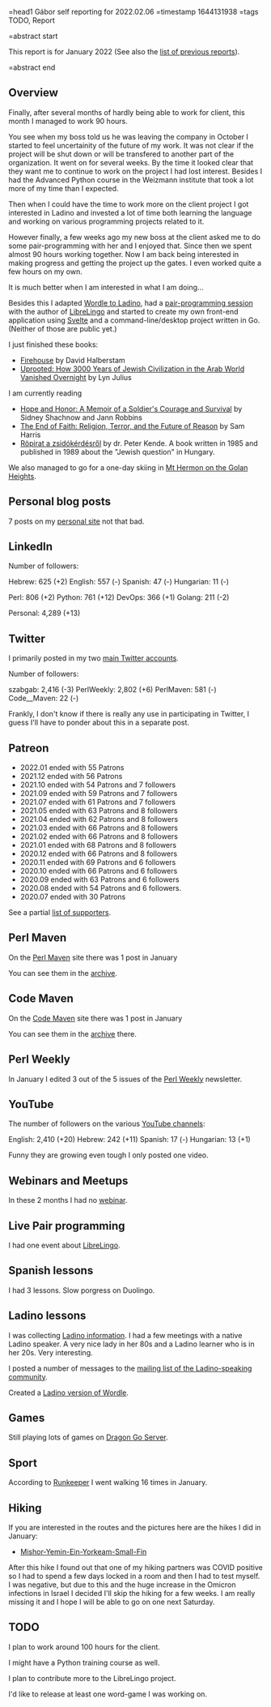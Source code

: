 =head1 Gábor self reporting for 2022.02.06
=timestamp 1644131938
=tags TODO, Report

=abstract start

This report is for January 2022 (See also the <a href="/reports.html">list of previous reports</a>).

=abstract end

<h2>Overview</h2>

Finally, after several months of hardly being able to work for client, this month I managed to work 90 hours.

You see when my boss told us he was leaving the company in October I started to feel uncertainity of the future of my work. It was not clear
if the project will be shut down or will be transfered to another part of the organization. It went on for several weeks. By the time
it looked clear that they want me to continue to work on the project I had lost interest. Besides I had the Advanced Python course in the Weizmann
institute that took a lot more of my time than I expected.

Then when I could have the time to work more on the client project I got interested in Ladino and invested a lot of time both learning the language
and working on various programming projects related to it.

However finally, a few weeks ago my new boss at the client asked me to do some pair-programming with her and I enjoyed that. Since then we spent
almost 90 hours working together. Now I am back being interested in making progress and getting the project up the gates. I even worked quite
a few hours on my own.

It is much better when I am interested in what I am doing...


Besides this I adapted <a href="https://ladino.szabgab.com/wordle/">Wordle to Ladino</a>, had a
<a href="https://code-maven.com/librelingo-2022-01-23">pair-programming session</a> with the author of <a href="https://librelingo.app/">LibreLingo</a>
and started to create my own front-end application using <a href="https://svelte.dev/">Svelte</a> and a command-line/desktop project written in Go.
(Neither of those are public yet.)

I just finished these books:
<ul>
<li><a href="https://www.amazon.com/Firehouse-David-Halberstam/dp/0786888512?tag=szabgab-20">Firehouse</a> by David Halberstam</li>
<li><a href="https://www.amazon.com/gp/product/B07C58ZP5D/">Uprooted: How 3000 Years of Jewish Civilization in the Arab World Vanished Overnight</a> by Lyn Julius</li>
</ul>

I am currently reading

<ul>
<li><a href="https://www.amazon.com/Hope-Honor-Soldiers-Courage-Survival-ebook/dp/B019N1PS8A">Hope and Honor: A Memoir of a Soldier's Courage and Survival</a> by Sidney Shachnow and Jann Robbins</li>
<li><a href="https://www.amazon.com/gp/product/B000VUCIZE">The End of Faith: Religion, Terror, and the Future of Reason</a> by Sam Harris</li>
<li><a href="http://www.kende.hu/konyveim">Röpirat a zsidókérdésről</a> by dr. Peter Kende. A book written in 1985 and published in 1989 about the "Jewish question" in Hungary.</li>
</ul>

We also managed to go for a one-day skiing in <a href="https://skihermon.co.il/">Mt Hermon on the Golan Heights</a>.

<h2>Personal blog posts</h2>

7 posts on my <a href="https://szabgab.com/blog.html">personal site</a> not that bad.

<h2>LinkedIn</h2>

Number of followers:

  Hebrew:   625 (+2)
  English:  557 (-)
  Spanish:   47 (-)
  Hungarian: 11 (-)

  Perl:    806 (+2)
  Python:  761 (+12)
  DevOps:  366 (+1)
  Golang:  211 (-2)

  Personal: 4,289 (+13)

<h2>Twitter</h2>

I primarily posted in my two <a href="/twitter.html">main Twitter accounts</a>.

Number of followers:

  szabgab:      2,416 (-3)
  PerlWeekly:   2,802 (+6)
  PerlMaven:      581 (-)
  Code__Maven:     22 (-)

Frankly, I don't know if there is really any use in participating in Twitter, I guess I'll have to ponder about this in a separate post.

<h2>Patreon</h2>


<ul>
<li>2022.01 ended with 55 Patrons</li>
<li>2021.12 ended with 56 Patrons</li>
<li>2021.10 ended with 54 Patrons and 7 followers</li>
<li>2021.09 ended with 59 Patrons and 7 followers</li>
<li>2021.07 ended with 61 Patrons and 7 followers</li>
<li>2021.05 ended with 63 Patrons and 8 followers</li>
<li>2021.04 ended with 62 Patrons and 8 followers</li>
<li>2021.03 ended with 66 Patrons and 8 followers</li>
<li>2021.02 ended with 66 Patrons and 8 followers</li>
<li>2021.01 ended with 68 Patrons and 8 followers</li>
<li>2020.12 ended with 66 Patrons and 8 followers</li>
<li>2020.11 ended with 69 Patrons and 6 followers</li>
<li>2020.10 ended with 66 Patrons and 6 followers</li>
<li>2020.09 ended with 63 Patrons and 6 followers</li>
<li>2020.08 ended with 54 Patrons and 6 followers.</li>
<li>2020.07 ended with 30 Patrons</li>
</ul>

See a partial <a href="/supporters.html">list of supporters</a>.

<h2>Perl Maven</h2>

On the <a href="https://perlmaven.com/">Perl Maven</a> site there was 1 post in January

You can see them in the <a href="https://perlmaven.com/archive">archive</a>.

<h2>Code Maven</h2>

On the <a href="https://code-maven.com/">Code Maven</a> site there was 1 post in January

You can see them in the <a href="https://code-maven.com/archive">archive</a> there.

<h2>Perl Weekly</h2>

In January I edited 3 out of the 5 issues of the <a href="https://perlweekly.com/">Perl Weekly</a> newsletter.

<h2>YouTube</h2>

The number of followers on the various <a href="/youtube.html">YouTube channels</a>:

  English:   2,410 (+20)
  Hebrew:      242 (+11)
  Spanish:      17 (-)
  Hungarian:    13 (+1)

Funny they are growing even tough I only posted one video.

<h2>Webinars and Meetups</h2>

In these 2 months I had no <a href="https://www.meetup.com/code-mavens/">webinar</a>.

<h2>Live Pair programming</h2>

I had one event about <a href="https://code-maven.com/librelingo-2022-01-23">LibreLingo</a>.

<h2>Spanish lessons</h2>

I had 3 lessons. Slow porgress on Duolingo.

<h2>Ladino lessons</h2>

I was collecting <a href="https://ladino.szabgab.com/">Ladino information</a>. I had a few meetings with a native Ladino speaker.
A very nice lady in her 80s and a Ladino learner who is in her 20s. Very interesting.

I posted a number of messages to the <a href="https://ladinokomunita.groups.io/">mailing list of the Ladino-speaking community</a>.

Created a <a href="https://ladino.szabgab.com/wordle/">Ladino version of Wordle</a>.

<h2>Games</h2>

Still playing lots of games on <a href="https://www.dragongoserver.net/">Dragon Go Server</a>.

<h2>Sport</h2>

According to <a href="https://runkeeper.com/">Runkeeper</a> I went walking 16 times in January.

<h2>Hiking</h2>

If you are interested in the routes and the pictures here are the hikes I did in January:

<ul>
<li><a href="https://www.wikiloc.com/hiking-trails/mishor-yemin-ein-yorkeam-small-fin-92342057">Mishor-Yemin-Ein-Yorkeam-Small-Fin</a></li>
</ul>

After this hike I found out that one of my hiking partners was COVID positive so I had to spend a few days locked in a room and then I had to test myself.
I was negative, but due to this and the huge increase in the Omicron infections in Israel I decided I'll skip the hiking for a few
weeks. I am really missing it and I hope I will be able to go on one next Saturday.


<h2>TODO</h2>

I plan to work around 100 hours for the client.

I might have a Python training course as well.

I plan to contribute more to the LibreLingo project.

I'd like to release at least one word-game I was working on.


